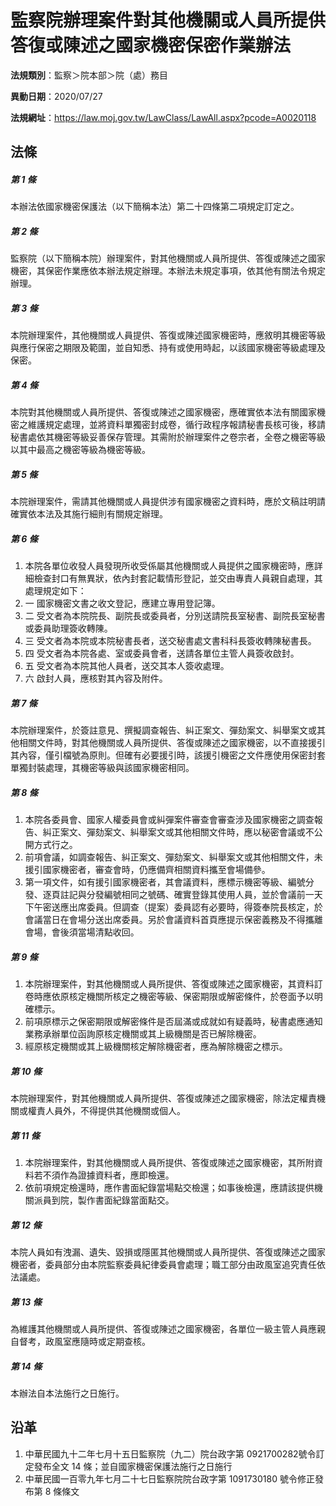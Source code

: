 # 監察院辦理案件對其他機關或人員所提供答復或陳述之國家機密保密作業辦法

**法規類別**：監察＞院本部＞院（處）務目

**異動日期**：2020/07/27  

**法規網址**：https://law.moj.gov.tw/LawClass/LawAll.aspx?pcode=A0020118





## 法條
##### 第 1 條
本辦法依國家機密保護法（以下簡稱本法）第二十四條第二項規定訂定之。

##### 第 2 條
監察院（以下簡稱本院）辦理案件，對其他機關或人員所提供、答復或陳述之國家機密，其保密作業應依本辦法規定辦理。本辦法未規定事項，依其他有關法令規定辦理。

##### 第 3 條
本院辦理案件，其他機關或人員提供、答復或陳述國家機密時，應敘明其機密等級與應行保密之期限及範圍，並自知悉、持有或使用時起，以該國家機密等級處理及保密。

##### 第 4 條
本院對其他機關或人員所提供、答復或陳述之國家機密，應確實依本法有關國家機密之維護規定處理，並將資料單獨密封成卷，循行政程序報請秘書長核可後，移請秘書處依其機密等級妥善保存管理。其需附於辦理案件之卷宗者，全卷之機密等級以其中最高之機密等級為機密等級。

##### 第 5 條
本院辦理案件，需請其他機關或人員提供涉有國家機密之資料時，應於文稿註明請確實依本法及其施行細則有關規定辦理。

##### 第 6 條
1. 本院各單位收發人員發現所收受係屬其他機關或人員提供之國家機密時，應詳細檢查封口有無異狀，依內封套記載情形登記，並交由專責人員親自處理，其處理規定如下：
1. 一  國家機密文書之收文登記，應建立專用登記簿。
1. 二  受文者為本院院長、副院長或委員者，分別送請院長室秘書、副院長室秘書或委員助理簽收轉陳。
1. 三  受文者為本院或本院秘書長者，送交秘書處文書科科長簽收轉陳秘書長。
1. 四  受文者為本院各處、室或委員會者，送請各單位主管人員簽收啟封。
1. 五  受文者為本院其他人員者，送交其本人簽收處理。
1. 六  啟封人員，應核對其內容及附件。

##### 第 7 條
本院辦理案件，於簽註意見、撰擬調查報告、糾正案文、彈劾案文、糾舉案文或其他相關文件時，對其他機關或人員所提供、答復或陳述之國家機密，以不直接援引其內容，僅引檔號為原則。但確有必要援引時，該援引機密之文件應使用保密封套單獨封裝處理，其機密等級與該國家機密相同。

##### 第 8 條
1. 本院各委員會、國家人權委員會或糾彈案件審查會審查涉及國家機密之調查報告、糾正案文、彈劾案文、糾舉案文或其他相關文件時，應以秘密會議或不公開方式行之。
1. 前項會議，如調查報告、糾正案文、彈劾案文、糾舉案文或其他相關文件，未援引國家機密者，審查會時，仍應備齊相關資料攜至會場備參。
1. 第一項文件，如有援引國家機密者，其會議資料，應標示機密等級、編號分發、逐頁註記與分發編號相同之號碼、確實登錄其使用人員，並於會議前一天下午密送應出席委員。但調查（提案）委員認有必要時，得簽奉院長核定，於會議當日在會場分送出席委員。另於會議資料首頁應提示保密義務及不得攜離會場，會後須當場清點收回。

##### 第 9 條
1. 本院辦理案件，對其他機關或人員所提供、答復或陳述之國家機密，其資料訂卷時應依原核定機關所核定之機密等級、保密期限或解密條件，於卷面予以明確標示。
1. 前項原標示之保密期限或解密條件是否屆滿或成就如有疑義時，秘書處應通知業務承辦單位函詢原核定機關或其上級機關是否已解除機密。
1. 經原核定機關或其上級機關核定解除機密者，應為解除機密之標示。

##### 第 10 條
本院辦理案件，對其他機關或人員所提供、答復或陳述之國家機密，除法定權責機關或權責人員外，不得提供其他機關或個人。

##### 第 11 條
1. 本院辦理案件，對其他機關或人員所提供、答復或陳述之國家機密，其所附資料若不須作為證據資料者，應即檢還。
1. 依前項規定檢還時，應作書面紀錄當場點交檢還；如事後檢還，應請該提供機關派員到院，製作書面紀錄當面點交。

##### 第 12 條
本院人員如有洩漏、遺失、毀損或隱匿其他機關或人員所提供、答復或陳述之國家機密者，委員部分由本院監察委員紀律委員會處理；職工部分由政風室追究責任依法議處。

##### 第 13 條
為維護其他機關或人員所提供、答復或陳述之國家機密，各單位一級主管人員應親自督考，政風室應隨時或定期查核。

##### 第 14 條
本辦法自本法施行之日施行。

## 沿革
1. 中華民國九十二年七月十五日監察院（九二）院台政字第 0921700282號令訂定發布全文 14 條；並自國家機密保護法施行之日施行
1. 中華民國一百零九年七月二十七日監察院院台政字第 1091730180 號令修正發布第 8  條條文
